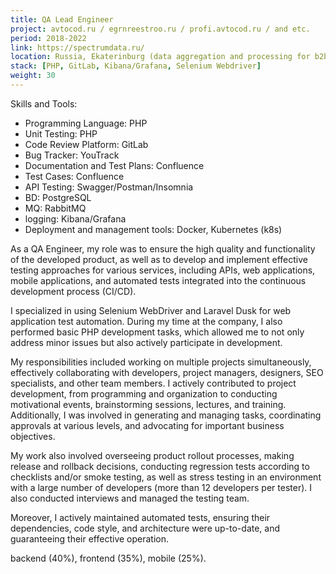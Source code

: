 ```yaml
---
title: QA Lead Engineer
project: avtocod.ru / egrnreestroo.ru / profi.avtocod.ru / and etc.
period: 2018-2022
link: https://spectrumdata.ru/
location: Russia, Ekaterinburg (data aggregation and processing for b2b & b2c)
stack: [PHP, GitLab, Kibana/Grafana, Selenium Webdriver]
weight: 30
---
```


Skills and Tools:

- Programming Language: PHP
- Unit Testing: PHP
- Code Review Platform: GitLab
- Bug Tracker: YouTrack
- Documentation and Test Plans: Confluence
- Test Cases: Confluence
- API Testing: Swagger/Postman/Insomnia
- BD: PostgreSQL
- MQ: RabbitMQ
- logging: Kibana/Grafana
- Deployment and management tools: Docker, Kubernetes (k8s)

As a QA Engineer, my role was to ensure the high quality and functionality of the developed product, as well as to develop and implement effective testing approaches for various services, including APIs, web applications, mobile applications, and automated tests integrated into the continuous development process (CI/CD).

I specialized in using Selenium WebDriver and Laravel Dusk for web application test automation. During my time at the company, I also performed basic PHP development tasks, which allowed me to not only address minor issues but also actively participate in development.

My responsibilities included working on multiple projects simultaneously, effectively collaborating with developers, project managers, designers, SEO specialists, and other team members. I actively contributed to project development, from programming and organization to conducting motivational events, brainstorming sessions, lectures, and training. Additionally, I was involved in generating and managing tasks, coordinating approvals at various levels, and advocating for important business objectives.

My work also involved overseeing product rollout processes, making release and rollback decisions, conducting regression tests according to checklists and/or smoke testing, as well as stress testing in an environment with a large number of developers (more than 12 developers per tester). I also conducted interviews and managed the testing team.

Moreover, I actively maintained automated tests, ensuring their dependencies, code style, and architecture were up-to-date, and guaranteeing their effective operation.

backend (40%), frontend (35%), mobile (25%).